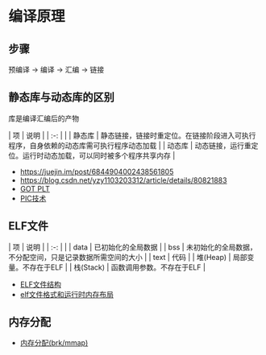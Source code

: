 # 编译原理
## 步骤
预编译 -> 编译 -> 汇编 -> 链接

## 静态库与动态库的区别
库是编译汇编后的产物

| 项 | 说明 |
| :-: |  |
| 静态库 | 静态链接，链接时重定位。在链接阶段进入可执行程序，自身依赖的动态库需可执行程序动态加载 |
| 动态库 | 动态链接，运行重定位。运行时动态加载，可以同时被多个程序共享内存 |

* https://juejin.im/post/6844904002438561805
* https://blog.csdn.net/yzy1103203312/article/details/80821883
* [GOT PLT](https://blog.csdn.net/u011987514/article/details/67716639)
* [PIC技术](https://blog.csdn.net/loushuai/article/details/50493603)

## ELF文件
| 项 | 说明 |
| :-: |  |
| data | 已初始化的全局数据 |
| bss | 未初始化的全局数据，不分配空间，只是记录数据所需空间的大小 |
| text | 代码 |
| 堆(Heap) | 局部变量。不存在于ELF |
| 栈(Stack) | 函数调用参数。不存在于ELF |

* [ELF文件结构](http://chuquan.me/2018/05/21/elf-introduce/)
* [elf文件格式和运行时内存布局](http://blog.sina.com.cn/s/blog_4ed962ae01013vhr.html)

## 内存分配
* [内存分配(brk/mmap)](https://blog.csdn.net/yusiguyuan/article/details/39496057)
